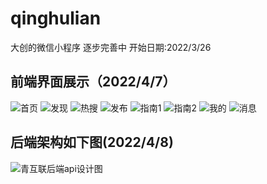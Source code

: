 # qinghulian
大创的微信小程序
逐步完善中
开始日期:2022/3/26

## 前端界面展示（2022/4/7）
![首页](/show_image/1.jpg)
![发现](/show_image/2.jpg)
![热搜](/show_image/3.jpg)
![发布](/show_image/4.jpg)
![指南1](/show_image/5.jpg)
![指南2](/show_image/6.jpg)
![我的](/show_image/7.jpg)
![消息](/show_image/8.jpg)

## 后端架构如下图(2022/4/8)
![青互联后端api设计图](/show_image/api.png)